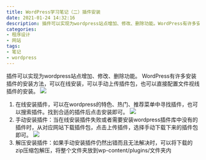```yaml
---
title: WordPress学习笔记（二）插件安装
date: 2021-01-24 14:32:16
description: 插件可以实现为wordpress站点增加、修改、删除功能。WordPress有许多安装插件的安装方法，可以在线安装，可以手动上传插件包，也可以直接配置文件视线插件的安装。
categories:
- 程序设计
- 网站
tags:
- 笔记
- wordpress
---
```


插件可以实现为wordpress站点增加、修改、删除功能。
WordPress有许多安装插件的安装方法，可以在线安装，可以手动上传插件包，也可以直接配置文件视线插件的安装。
![](https://gitee.com/huffiema/pictures/raw/master/image/202112231123056-wordpress-notes2-1.png)

1. 在线安装插件，可以在wordpress的特色、热门、推荐菜单中寻找插件，也可以搜索插件。找到合适的插件后点击安装即可。
![](https://gitee.com/huffiema/pictures/raw/master/image/202112231124432-wordpress-notes2-2.png)
2. 手动安装插件：当在线安装插件失败或者需要安装wordpress插件库中没有的插件时，从对应网站下载插件包，点击上传插件，选择手动下载下来的插件包即可。
![](https://gitee.com/huffiema/pictures/raw/master/image/202112231124287-wordpress-notes2-3.png)
3. 解压安装插件：如果手动安装插件仍然出错而且无法解决时，可以将下载的zip压缩包解压，将整个文件夹放到wp-content/plugins/文件夹内